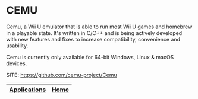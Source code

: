 # CEMU

 Cemu, a Wii U emulator that is able to run most Wii U games and homebrew in a  playable state. It's written in C/C++ and is being actively developed with  new features and fixes to increase compatibility, convenience and usability.
 
 Cemu is currently only available for 64-bit Windows, Linux & macOS devices.

 SITE: https://github.com/cemu-project/Cemu

 | [Applications](https://portable-linux-apps.github.io/apps.html) | [Home](https://portable-linux-apps.github.io)
 | --- | --- |
